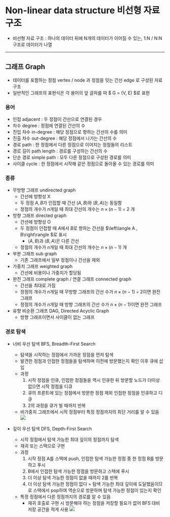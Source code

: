 # Non-linear data structure 비선형 자료 구조

- 비선형 자료 구조 : 하나의 데이터 뒤에 N개의 데이터가 이어질 수 있는, 1:N / N:N 구조로 데이터가 나열

---

## 그래프 Graph

- 데이터를 포함하는 정점 vertex / node 과 정점을 잇는 간선 edge 로 구성된 자료구조
- 일반적인 그래프의 표현식은 각 용어의 앞 글자를 따 $ G = (V, E) $로 표현

### 용어
- 인접 adjacent : 두 정점이 간선으로 연결된 경우
- 차수 degree : 정점에 연결된 간선의 수
- 진입 차수 in-degree : 해당 정점으로 향하는 간선의 수를 의미
- 진출 차수 out-degree : 해당 정점에서 나가는 간선의 수
- 경로 path : 한 정점에서 다른 정점으로 이어지는 정점들의 리스트
- 경로 길이 path length : 경로를 구성하는 간선의 수
- 단순 경로 simple path : 모두 다른 정점으로 구성된 경로를 의미
- 사이클 cycle : 한 정점에서 시작해 같은 정점으로 돌아올 수 있는 경로를 의미

### 종류
- 무방향 그래프 undirected graph
    - 간선에 방향성 X
    - 두 정점 $A, B$가 인접할 때 간선 $(A, B)$와 $(B, A)$는 동일함
    - 정점의 개수가 $n$개일 때 최대 간선의 개수는 $n \times (n - 1) \div 2$ 개
- 방향 그래프 directed graph
    - 간선에 방향성 O
    - 두 정점이 인접할 때 $A$에서 $B$로 향하는 간선을 $\left\langle A , B\right\rangle $로 표시
        - $\left\langle A, B\right\rangle$과 $\left\langle B, A \right\rangle$은 다른 간선
    - 정점의 개수가 $n$개일 때 최대 간선의 개수는 $n \times (n - 1)$ 개
- 부분 그래프 sub graph 
    - 기존 그래프에서 일부 정점이나 간선을 제외
- 가중치 그래프 weighted graph
    - 간선에 비용이나 가중치가 할당됨
- 완전 그래프 complete graph / 연결 그래프 connected graph
    - 간선을 최대로 가짐
    - 정점의 개수가 $n$개일 때 무방향 그래프의 간선 수가 $n \times (n - 1) \div 2$이면 완전 그래프
    - 정점의 개수가 $n$개일 때 방향 그래프의 간선 수가 $n \times (n - 1)$이면 완전 그래프
- 유향 비순환 그래프 DAG, Directed Acyclic Graph
    - 방향 그래프이면서 사이클이 없는 그래프

### 경로 탐색
- 너비 우선 탐색 BFS, Breadth-First Search
    - 탐색을 시작하는 정점에서 가까운 정점을 먼저 탐색
    - 발견한 정점과 인접한 정점들을 탐색하며 이전에 방문했는지 확인 이후 큐에 삽입
    - 과정
        1. 시작 정점을 인큐, 인접한 정점들을 역시 인큐한 뒤 방문할 노드가 더이상 없으면 시작 정점을 디큐
        2. 큐의 프론트에 있는 정점에서 방문한 정점 제외 인접한 정점을 인큐하고 디큐
        3. 2의 과정을 큐가 빌 때까지 반복
    - 비가중치 그래프에서 시작 정점부터 특정 정점까지의 최단 거리를 알 수 있음
![](https://img1.daumcdn.net/thumb/R1280x0/?scode=mtistory2&fname=https%3A%2F%2Ft1.daumcdn.net%2Fcfile%2Ftistory%2F99960F405BD01A8D18)

- 깊이 우선 탐색 DFS, Depth-First Search
    - 시작 정점에서 탐색 가능한 최대 깊이의 정점까지 탐색
    - 재귀 또는 스택으로 구현
    - 과정
        1. 시작 정점 A를 스택에 push, 인접한 탐색 가능한 정점 중 한 정점 B를 방문하고 푸시
        2. B에서 인접한 탐색 가능한 정점을 방문하고 스택에 푸시
        3. 더 이상 탐색 가능한 정점이 없을 때까지 2를 반복
        4. 더 이상 탐색 가능한 정점이 없다 = 탐색 가능한 최대 깊이에 도달했음이므로 스택에서 pop하여 역순으로 방문하며 탐색 가능한 정점이 있는지 확인
    - 특정 정점에서 다른 정점까지의 경로를 알 수 있음
        - 재귀 호출로 구현 시 방문해야 하는 정점을 저장할 필요가 없어 BFS 대비 저장 공간을 적게 사용
![](https://gmlwjd9405.github.io/images/algorithm-dfs-vs-bfs/dfs-example.png)